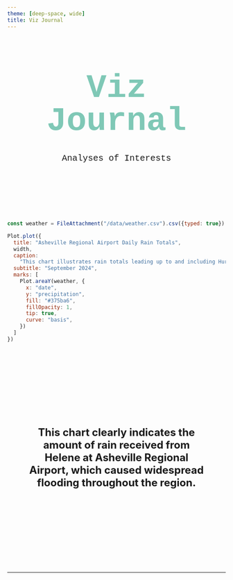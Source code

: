 ```yaml
---
theme: [deep-space, wide]
title: Viz Journal
---
```

<head>

</head>

<body>

  <div class="hero">
    <h1>Viz Journal</h1>
    <h2>Analyses of Interests</h2>
  </div>



```js
const weather = FileAttachment("/data/weather.csv").csv({typed: true})
```



```js
Plot.plot({
  title: "Asheville Regional Airport Daily Rain Totals",
  width,
  caption:
    "This chart illustrates rain totals leading up to and including Hurricane Helene",
  subtitle: "September 2024",
  marks: [
    Plot.areaY(weather, {
      x: "date",
      y: "precipitation",
      fill: "#375ba6",
      fillOpacity: 1,
      tip: true,
      curve: "basis",
    })
  ]
})
```
  <div>
    <p>
      <h3>This chart clearly indicates the amount of rain received from Helene at Asheville Regional Airport, which caused widespread flooding throughout the region.
      </h3>
    </p>
  </div>

---

</body>

<style>

.hero {
  display: flex;
  flex-direction: column;
  align-items: center;
  font-family: Consolas, Menlo, Monaco, 'Courier New', monospace;
  margin: 4rem 0 8rem;
  text-wrap: balance;
  text-align: center;
}

.hero h1 {
  margin: 1rem 0;
  padding: 1rem 0;
  max-width: none;
  font-size: 8vw;
  font-weight: 900;
  line-height: 1;
  color: #7fc8b6;
}

.hero h2 {
  margin: 0;
  max-width: 34em;
  font-size: 20px;
  font-style: initial;
  font-weight: 500;
  line-height: 1.5;
  color: var(--theme-foreground-muted);
}

a[href] {
  color: #7fc8b6;
}

p  {
  text-align: center;
  display: flex;
  flex-direction: column;
  align-items: center;
  margin: 4rem 0 8rem;
  font-size: 24px;
  text-wrap: balance;
  color: var(--theme-foreground-muted);
}

h3 {
  text-align: center;
  display: flex;
  flex-direction: column;
  align-items: center;
  margin: 2rem 0 2rem;
  font-size: 24px;
  text-wrap: balance;
}

</style>
